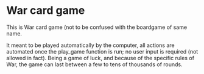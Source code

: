 # War card game

This is War card game (not to be confused with the boardgame of same name.

It meant to be played automatically by the computer, all actions are automated once the play_game function is run; no user input is required (not allowed in fact).
Being a game of luck, and because of the specific rules of War, the game can last between a few to tens of thousands of rounds.
